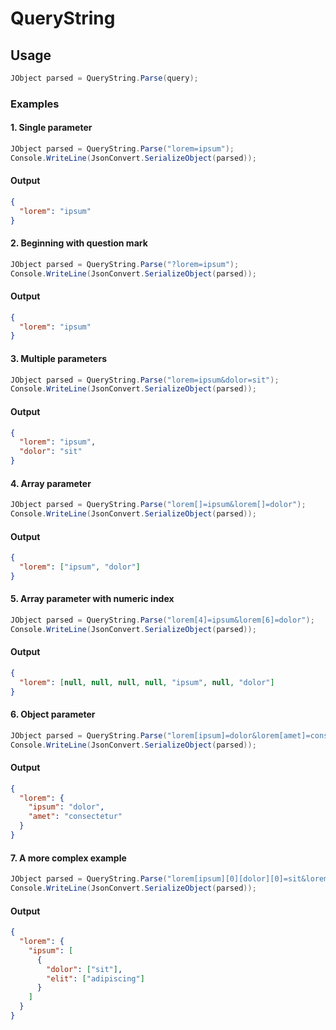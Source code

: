 # QueryString

## Usage

```csharp
JObject parsed = QueryString.Parse(query);
```

### Examples

#### 1. Single parameter

```csharp
JObject parsed = QueryString.Parse("lorem=ipsum");
Console.WriteLine(JsonConvert.SerializeObject(parsed));
```

#### Output

```json
{
  "lorem": "ipsum"
}
```

#### 2. Beginning with question mark

```csharp
JObject parsed = QueryString.Parse("?lorem=ipsum");
Console.WriteLine(JsonConvert.SerializeObject(parsed));
```

#### Output

```json
{
  "lorem": "ipsum"
}
```

#### 3. Multiple parameters

```csharp
JObject parsed = QueryString.Parse("lorem=ipsum&dolor=sit");
Console.WriteLine(JsonConvert.SerializeObject(parsed));
```

#### Output

```json
{
  "lorem": "ipsum",
  "dolor": "sit"
}
```

#### 4. Array parameter

```csharp
JObject parsed = QueryString.Parse("lorem[]=ipsum&lorem[]=dolor");
Console.WriteLine(JsonConvert.SerializeObject(parsed));
```

#### Output

```json
{
  "lorem": ["ipsum", "dolor"]
}
```

#### 5. Array parameter with numeric index

```csharp
JObject parsed = QueryString.Parse("lorem[4]=ipsum&lorem[6]=dolor");
Console.WriteLine(JsonConvert.SerializeObject(parsed));
```

#### Output

```json
{
  "lorem": [null, null, null, null, "ipsum", null, "dolor"]
}
```

#### 6. Object parameter

```csharp
JObject parsed = QueryString.Parse("lorem[ipsum]=dolor&lorem[amet]=consectetur");
Console.WriteLine(JsonConvert.SerializeObject(parsed));
```

#### Output

```json
{
  "lorem": {
    "ipsum": "dolor",
    "amet": "consectetur"
  }
}
```

#### 7. A more complex example

```csharp
JObject parsed = QueryString.Parse("lorem[ipsum][0][dolor][0]=sit&lorem[ipsum][0][elit][]=adipiscing");
Console.WriteLine(JsonConvert.SerializeObject(parsed));
```

#### Output

```json
{
  "lorem": {
    "ipsum": [
      {
        "dolor": ["sit"],
        "elit": ["adipiscing"]
      }
    ]
  }
}
```

